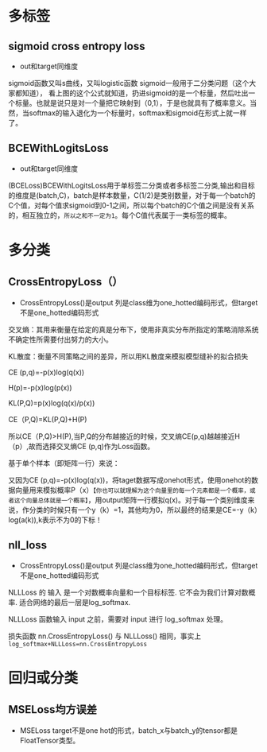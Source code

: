# 多标签
## sigmoid cross entropy loss
* out和target同维度

sigmoid函数又叫s曲线，又叫logistic函数
sigmoid一般用于二分类问题（这个大家都知道）， 看上图的这个公式就知道，扔进sigmoid的是一个标量，然后吐出一个标量。也就是说只是对一个量把它映射到（0,1），于是也就具有了概率意义。当然，当softmax的输入退化为一个标量时，softmax和sigmoid在形式上就一样了。

## BCEWithLogitsLoss
* out和target同维度

(BCELoss)BCEWithLogitsLoss用于单标签二分类或者多标签二分类,输出和目标的维度是(batch,C)，batch是样本数量，C(1/2)是类别数量，对于每一个batch的C个值，对每个值求sigmoid到0-1之间，所以每个batch的C个值之间是没有关系的，相互独立的，`所以之和不一定为1`。每个C值代表属于一类标签的概率。



# 多分类
## CrossEntropyLoss（）
* CrossEntropyLoss()是output 列是class维为one_hotted编码形式，但target不是one_hotted编码形式

交叉熵：其用来衡量在给定的真是分布下，使用非真实分布所指定的策略消除系统不确定性所需要付出努力的大小。

KL散度：衡量不同策略之间的差异，所以用KL散度来模拟模型缝补的拟合损失

CE (p,q)=-p(x)log(q(x))

H(p)=-p(x)log(p(x))

KL(P,Q)=p(x)log(q(x)/p(x))


CE（P,Q)=KL(P,Q)+H(P)

所以CE（P,Q)>H(P),当P,Q的分布越接近的时候，交叉熵CE(p,q)越越接近H（p）,故而选择交叉熵CE (p,q)作为Loss函数。

基于单个样本（即矩阵一行）来说：

又因为CE (p,q)=-p(x)log(q(x))，将taget数据写成onehot形式，使用onehot的数据向量用来模拟概率P（x）`【你也可以就理解为这个向量里的每一个元素都是一个概率，或者这个向量总体就是一个概率】`，用output矩阵一行模拟q(x)。对于每一个类别维度来说，作分类的时候只有一个y（k）=1，其他均为0，所以最终的结果是CE=-y（k）log(a(k)),k表示不为0的下标！

## nll_loss
* CrossEntropyLoss()是output 列是class维为one_hotted编码形式，但target不是one_hotted编码形式

NLLLoss 的 输入 是一个对数概率向量和一个目标标签. 它不会为我们计算对数概率. 适合网络的最后一层是log_softmax.

NLLLoss 函数输入 input 之前，需要对 input 进行 log_softmax 处理。

损失函数 nn.CrossEntropyLoss() 与 NLLLoss() 相同，事实上`log_softmax+NLLLoss=nn.CrossEntropyLoss`

# 回归或分类
## MSELoss均方误差
* MSELoss target不是one hot的形式，batch_x与batch_y的tensor都是FloatTensor类型。




